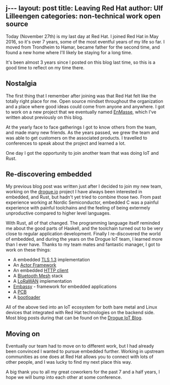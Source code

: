 j---
layout: post
title: Leaving Red Hat
author: Ulf Lilleengen
categories: non-technical work open source
---

Today (November 27th) is my last day at Red Hat. I joined Red Hat in May 2016, so it's over 7 years, some of the most eventful years of my life so far. I moved from Trondheim to Hamar, became father for the second time, and found a new home where I'll likely be staying for a long time.

It's been almost 3 years since I posted on this blog last time, so this is a good time to reflect on my time there.

## Nostalgia

The first thing that I remember after joining was that Red Hat felt like the totally right place for me. Open source mindset throughout the organization and a place where good ideas could come from anyone and anywhere. I got to work on a new project that we eventually named [EnMasse](enmasseproject.github.io), which I've written about previously on this blog.

At the yearly face to face gatherings I got to know others from the team, and made many new friends. As the years passed, we grew the team and was able to get customers on the associated products. I travelled to conferences to speak about the project and learned a lot.

One day I got the opportunity to join another team that was doing IoT and Rust.

## Re-discovering embedded

My previous blog post was written just after I decided to join my new team, working on the [drogue.io](https://drogue.io) project
 I have always been interested in embedded, and Rust, but hadn't yet tried to combine those two. From past experience working at Nordic Semiconductor, embedded C was a painful experience with painful toolchains and the feeling of being extermely unproductive compared to higher level languages. 

With Rust, all of that changed. The programming language itself reminded me about the good parts of Haskell, and the toolchain turned out to be very close to regular application development. Finally I re-discovered the world of embedded, and during the years on the Drogue IoT team, I learned more than I ever have. Thanks to my team mates and fantastic manager, I got to work on these things:

* A embedded [TLS 1.3](https://github.com/drogue-iot/embedded-tls) implementation
* An [Actor Framework](https://github.com/drogue-iot/ector)
* An embedded [HTTP client](https://github.com/drogue-iot/reqwless)
* A [Bluetooth Mesh](https://github.com/drogue-iot/btmesh) stack
* A [LoRaWAN](https://github.com/ivajloip/rust-lorawan) implementation
* [Embassy](https://embassy.dev/) - framework for embedded applications
* A [PCB](https://blog.drogue.io/pcb-part-1/)
* A [bootloader](https://blog.drogue.io/firmware-updates-part-1/)

All of the above tied into an IoT ecosystem for both bare metal and Linux devices that integrated with Red Hat technologies on the backend side. Most blog posts during that can be found on the [Drogue IoT Blog](https://blog.drogue.io).

## Moving on

Eventually our team had to move on to different work, but I had already been convinced I wanted to pursue embedded further. Working in upstream communities as one does at Red Hat allows you to connect with lots of other people, and I was lucky to find my next place this way.

A big thank you to all my great coworkers for the past 7 and a half years, I hope we will bump into each other at some conference.
